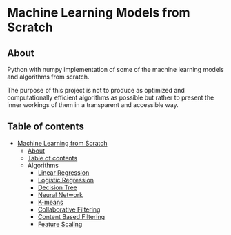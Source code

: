# Machine Learning Models from Scratch
## About
Python with numpy implementation of some of the machine learning models and algorithms from scratch.

The purpose of this project is not to produce as optimized and computationally efficient algorithms as possible but rather to present the inner workings of them in a transparent and accessible way.

## Table of contents
* [Machine Learning from Scratch](#machine-learning-from-scratch)
  * [About](#about)
  * [Table of contents](#table-of-contents)
  * Algorithms
    + [Linear Regression](models/linear_regression.ipynb)
    + [Logistic Regression](models/logistic_regression.ipynb)
    + [Decision Tree](models/decision_tree.ipynb)
    + [Neural Network](models/neural_network.ipynb)
    + [K-means](models/k_means.ipynb)
    + [Collaborative Filtering](models/collaborative_filtering.ipynb)
    + [Content Based Filtering](models/content_based_filtering.ipynb)
    + [Feature Scaling](models/feature_scaling.ipynb)
